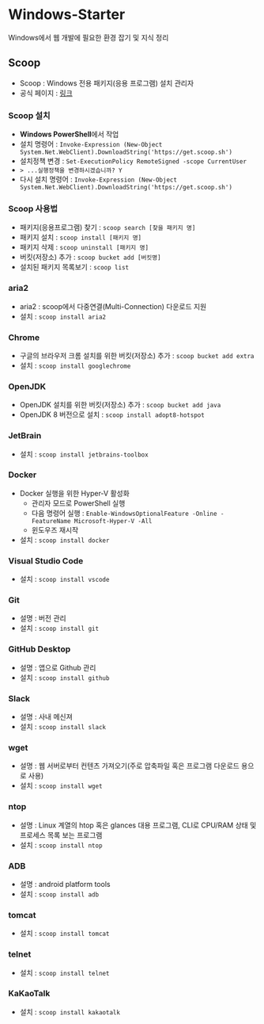 # Windows-Starter
Windows에서 웹 개발에 필요한 환경 잡기 및 지식 정리

## Scoop
* Scoop : Windows 전용 패키지(응용 프로그램) 설치 관리자
* 공식 페이지 : [링크](https://scoop.sh/)

### Scoop 설치
* <b>Windows PowerShell</b>에서 작업 
* 설치 명령어 : `Invoke-Expression (New-Object System.Net.WebClient).DownloadString('https://get.scoop.sh')`
* 설치정책 변경 : `Set-ExecutionPolicy RemoteSigned -scope CurrentUser`
* `> ...실행정책을 변경하시겠습니까? Y`
* 다시 설치 명령어 : `Invoke-Expression (New-Object System.Net.WebClient).DownloadString('https://get.scoop.sh')`

### Scoop 사용법
* 패키지(응용프로그램) 찾기 : `scoop search [찾을 패키지 명]`
* 패키지 설치 : `scoop install [패키지 명]`
* 패키지 삭제 : `scoop uninstall [패키지 명]`
* 버킷(저장소) 추가 : `scoop bucket add [버킷명]`
* 설치된 패키지 목록보기 : `scoop list`

### aria2
* aria2 : scoop에서 다중연결(Multi-Connection) 다운로드 지원
* 설치 : `scoop install aria2`

### Chrome
* 구글의 브라우저 크롬 설치를 위한 버킷(저장소) 추가 : `scoop bucket add extra`
* 설치 : `scoop install googlechrome`

### OpenJDK 
* OpenJDK 설치를 위한 버킷(저장소) 추가 : `scoop bucket add java`
* OpenJDK 8 버전으로 설치 : `scoop install adopt8-hotspot`

### JetBrain 
* 설치 : `scoop install jetbrains-toolbox`

### Docker
* Docker 실행을 위한 Hyper-V 활성화 
  - 관리자 모드로 PowerShell 실행
  - 다음 명령어 실행 : `Enable-WindowsOptionalFeature -Online -FeatureName Microsoft-Hyper-V -All`
  - 윈도우즈 재시작
* 설치 : `scoop install docker`

### Visual Studio Code
* 설치 : `scoop install vscode`

### Git
* 설명 : 버전 관리
* 설치 : `scoop install git`

### GitHub Desktop 
* 설명 : 앱으로 Github 관리 
* 설치 : `scoop install github`

### Slack
* 설명 : 사내 메신져
* 설치 : `scoop install slack`

### wget
* 설명 : 웹 서버로부터 컨텐츠 가져오기(주로 압축파일 혹은 프로그램 다운로드 용으로 사용)
* 설치 : `scoop install wget`

### ntop
* 설명 : Linux 계열의 htop 혹은 glances 대용 프로그램, CLI로 CPU/RAM 상태 및 프로세스 목록 보는 프로그램
* 설치 : `scoop install ntop`

### ADB
* 설명 : android platform tools
* 설치 : `scoop install adb`

### tomcat
* 설치 : `scoop install tomcat`

### telnet
* 설치 : `scoop install telnet`

### KaKaoTalk
* 설치 : `scoop install kakaotalk`
